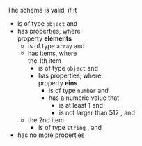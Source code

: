 The schema is valid, if it

  * is of type `object` and 
  * has properties, where<br/>property **elements** 
    * is of type `array` and 
    * has items, where<br/>the 1th item 
      * is of type `object` and 
      * has properties, where<br/>property **eins** 
        * is of type `number` and 
        * has a numeric value that 
          * is at least 1 and 
          * is not larger than 512 , and 
    * the 2nd item 
      * is of type `string` , and 
  * has no more properties 
